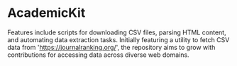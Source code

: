 # AcademicKit
Features include scripts for downloading CSV files, parsing HTML content, and automating data extraction tasks. Initially featuring a utility to fetch CSV data from 'https://journalranking.org/', the repository aims to grow with contributions for accessing data across diverse web domains.
